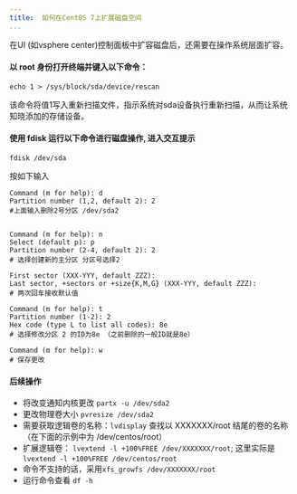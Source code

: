 ```yaml
---
title:  如何在CentOS 7上扩展磁盘空间
...
```


在UI (如vsphere center)控制面板中扩容磁盘后，还需要在操作系统层面扩容。

#### 以 root 身份打开终端并键入以下命令：
```
echo 1 > /sys/block/sda/device/rescan
```
该命令将值1写入重新扫描文件，指示系统对sda设备执行重新扫描，从而让系统知晓添加的存储设备。 

#### 使用 fdisk 运行以下命令进行磁盘操作, 进入交互提示
```
fdisk /dev/sda
```

按如下输入
```shell
Command (m for help): d
Partition number (1,2, default 2): 2
#上面输入删除2号分区 /dev/sda2


Command (m for help): n
Select (default p): p
Partition number (2-4, default 2): 2
# 选择创建新的主分区 分区号选择2

First sector (XXX-YYY, default ZZZ):
Last sector, +sectors or +size{K,M,G} (XXX-YYY, default ZZZ):
# 两次回车接收默认值

Command (m for help): t
Partition number (1-2): 2
Hex code (type L to list all codes): 8e
# 选择修改分区 2 的ID为8e （之前删除的一般ID就是8e）

Command (m for help): w
# 保存更改
```

#### 后续操作

- 将改变通知内核更改 `partx -u /dev/sda2`
- 更改物理卷大小 `pvresize /dev/sda2`
- 需要获取逻辑卷的名称：`lvdisplay` 查找以 XXXXXXX/root 结尾的卷的名称（在下面的示例中为 /dev/centos/root）
- 扩展逻辑卷： `lvextend -l +100%FREE /dev/XXXXXXX/root`;   这里实际是 `lvextend -l +100%FREE /dev/centos/root`
- 命令不支持的话，采用`xfs_growfs /dev/XXXXXXX/root`
- 运行命令查看 `df -h`